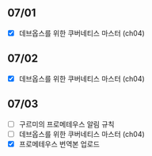 ## 07/01

- [x] 데브옵스를 위한 쿠버네티스 마스터 (ch04)

## 07/02

- [x] 데브옵스를 위한 쿠버네티스 마스터 (ch04)

## 07/03

- [ ] 구르미의 프로메테우스 알림 규칙
- [ ] 데브옵스를 위한 쿠버네티스 마스터 (ch04)
- [x] 프로메테우스 번역본 업로드